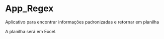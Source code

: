 # App_Regex
 Aplicativo para encontrar informações padronizadas e retornar em planilha

A planilha será em Excel.